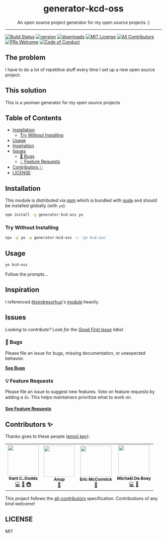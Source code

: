 <div align="center">
<h1>generator-kcd-oss</h1>

<p>An open source project generator for my open source projects :)</p>
</div>

---

<!-- prettier-ignore-start -->
[![Build Status][build-badge]][build]
[![version][version-badge]][package]
[![downloads][downloads-badge]][npmtrends]
[![MIT License][license-badge]][license]
[![All Contributors][all-contributors-badge]](#contributors-)
[![PRs Welcome][prs-badge]][prs]
[![Code of Conduct][coc-badge]][coc]
<!-- prettier-ignore-end -->

## The problem

I have to do a lot of repetitive stuff every time I set up a new open source
project.

## This solution

This is a yeoman generator for my open source projects

## Table of Contents

<!-- START doctoc generated TOC please keep comment here to allow auto update -->
<!-- DON'T EDIT THIS SECTION, INSTEAD RE-RUN doctoc TO UPDATE -->

- [Installation](#installation)
  - [Try Without Installing](#try-without-installing)
- [Usage](#usage)
- [Inspiration](#inspiration)
- [Issues](#issues)
  - [🐛 Bugs](#-bugs)
  - [💡 Feature Requests](#-feature-requests)
- [Contributors ✨](#contributors-)
- [LICENSE](#license)

<!-- END doctoc generated TOC please keep comment here to allow auto update -->

## Installation

This module is distributed via [npm][npm] which is bundled with [node][node] and
should be installed globally (with `yo`):

```sh
npm install -g generator-kcd-oss yo
```

### Try Without Installing

```sh
npx -p yo -p generator-kcd-oss -c 'yo kcd-oss'
```

## Usage

```sh
yo kcd-oss
```

Follow the prompts...

## Inspiration

I referenced [@sindresorhus][sindresorhus]'s [module][generator-nm] heavily.

## Issues

_Looking to contribute? Look for the [Good First Issue][good-first-issue]
label._

### 🐛 Bugs

Please file an issue for bugs, missing documentation, or unexpected behavior.

[**See Bugs**][bugs]

### 💡 Feature Requests

Please file an issue to suggest new features. Vote on feature requests by adding
a 👍. This helps maintainers prioritize what to work on.

[**See Feature Requests**][requests]

## Contributors ✨

Thanks goes to these people ([emoji key][emojis]):

<!-- ALL-CONTRIBUTORS-LIST:START - Do not remove or modify this section -->
<!-- prettier-ignore-start -->
<!-- markdownlint-disable -->
<table>
  <tr>
    <td align="center"><a href="https://kentcdodds.com"><img src="https://avatars.githubusercontent.com/u/1500684?v=3" width="100px;" alt=""/><br /><sub><b>Kent C. Dodds</b></sub></a><br /><a href="https://github.com/kentcdodds/generator-kcd-oss/commits?author=kentcdodds" title="Code">💻</a> <a href="https://github.com/kentcdodds/generator-kcd-oss/commits?author=kentcdodds" title="Documentation">📖</a> <a href="#infra-kentcdodds" title="Infrastructure (Hosting, Build-Tools, etc)">🚇</a></td>
    <td align="center"><a href="https://github.com/reznord"><img src="https://avatars0.githubusercontent.com/u/3415488?v=4" width="100px;" alt=""/><br /><sub><b>Anup</b></sub></a><br /><a href="https://github.com/kentcdodds/generator-kcd-oss/commits?author=reznord" title="Documentation">📖</a></td>
    <td align="center"><a href="https://edm00se.codes/"><img src="https://avatars3.githubusercontent.com/u/622118?v=4" width="100px;" alt=""/><br /><sub><b>Eric McCormick</b></sub></a><br /><a href="https://github.com/kentcdodds/generator-kcd-oss/commits?author=edm00se" title="Documentation">📖</a></td>
    <td align="center"><a href="https://michaeldeboey.be"><img src="https://avatars3.githubusercontent.com/u/6643991?v=4" width="100px;" alt=""/><br /><sub><b>Michaël De Boey</b></sub></a><br /><a href="https://github.com/kentcdodds/generator-kcd-oss/commits?author=MichaelDeBoey" title="Code">💻</a> <a href="https://github.com/kentcdodds/generator-kcd-oss/commits?author=MichaelDeBoey" title="Documentation">📖</a></td>
  </tr>
</table>

<!-- markdownlint-enable -->
<!-- prettier-ignore-end -->
<!-- ALL-CONTRIBUTORS-LIST:END -->

This project follows the [all-contributors][all-contributors] specification.
Contributions of any kind welcome!

## LICENSE

MIT

<!-- prettier-ignore-start -->
[npm]: https://www.npmjs.com
[node]: https://nodejs.org
[build-badge]: https://img.shields.io/travis/com/kentcdodds/generator-kcd-oss.svg?style=flat-square
[build]: https://travis-ci.com/kentcdodds/generator-kcd-oss
[version-badge]: https://img.shields.io/npm/v/generator-kcd-oss.svg?style=flat-square
[package]: https://www.npmjs.com/package/generator-kcd-oss
[downloads-badge]: https://img.shields.io/npm/dm/generator-kcd-oss.svg?style=flat-square
[npmtrends]: http://www.npmtrends.com/generator-kcd-oss
[license-badge]: https://img.shields.io/npm/l/generator-kcd-oss.svg?style=flat-square
[license]: https://github.com/kentcdodds/generator-kcd-oss/blob/master/LICENSE
[prs-badge]: https://img.shields.io/badge/PRs-welcome-brightgreen.svg?style=flat-square
[prs]: http://makeapullrequest.com
[coc-badge]: https://img.shields.io/badge/code%20of-conduct-ff69b4.svg?style=flat-square
[coc]: https://github.com/kentcdodds/generator-kcd-oss/blob/master/other/CODE_OF_CONDUCT.md
[emojis]: https://github.com/all-contributors/all-contributors#emoji-key
[all-contributors]: https://github.com/all-contributors/all-contributors
[all-contributors-badge]: https://img.shields.io/github/all-contributors/kentcdodds/generator-kcd-oss?color=orange&style=flat-square
[bugs]: https://github.com/kentcdodds/generator-kcd-oss/issues?utf8=%E2%9C%93&q=is%3Aissue+is%3Aopen+sort%3Acreated-desc+label%3Abug
[requests]: https://github.com/kentcdodds/generator-kcd-oss/issues?utf8=%E2%9C%93&q=is%3Aissue+is%3Aopen+sort%3Areactions-%2B1-desc+label%3Aenhancement
[good-first-issue]: https://github.com/kentcdodds/generator-kcd-oss/issues?utf8=%E2%9C%93&q=is%3Aissue+is%3Aopen+sort%3Areactions-%2B1-desc+label%3Aenhancement+label%3A%22good+first+issue%22

[sindresorhus]: https://github.com/sindresorhus
[generator-nm]: https://github.com/sindresorhus/generator-nm
<!-- prettier-ignore-end -->
